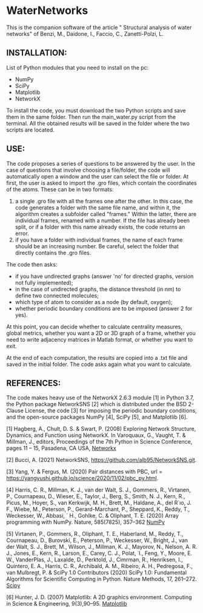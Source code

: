 # WaterNetworks
This is the companion software of the article " Structural analysis of water networks" of  Benzi, M., Daidone, I., Faccio, C.,  Zanetti-Polzi, L.

## INSTALLATION:  
List of Python modules that you need to install on the pc:
- NumPy
- SciPy
- Matplotlib
- NetworkX

To install the code, you must download the two Python scripts and save them in the same folder. Then run the main_water.py script from the terminal. All the obtained results will be saved in the folder where the two scripts are located.

## USE:  
The code proposes a series of questions to be answered by the user. In the case of questions that involve choosing a file/folder, the code will automatically open a window and the user can select the file or folder. At first, the user is asked to import the .gro files, which contain the coordinates of the atoms. These can be in two formats:

1) a single .gro file with all the frames one after the other. In this case, the code generates a folder with the same file name, and within it, the algorithm creates a subfolder called "frames." Within the latter, there are individual frames, renamed with a number. If the file has already been split, or if a folder with this name already exists, the code returns an error.
2) if you have a folder with individual frames, the name of each frame should be an increasing number. Be careful, select the folder that directly contains the .gro files.

The code then asks:

- if you have undirected graphs (answer 'no' for directed graphs, version not fully implemented);
- in the case of undirected graphs, the distance threshold (in nm) to define two connected molecules;
- which type of atom to consider as a node (by default, oxygen);
- whether periodic boundary conditions are to be imposed (answer 2 for yes).

At this point, you can decide whether to calculate centrality measures, global metrics, whether you want a 2D or 3D graph of a frame, whether you need to write adjacency matrices in Matlab format, or whether you want to exit.

At the end of each computation, the results are copied into a .txt file and saved in the initial folder. The code asks again what you want to calculate.

## REFERENCES:  
The code makes heavy use of the NetworkX 2.6.3 module [1] in Python 3.7, the Python package NetworkSNS [2] which is distributed under the BSD 2-Clause License, the code [3] for imposing the periodic boundary conditions, and the open-source packages NumPy [4], SciPy [5], and Matplotlib [6].

[1] Hagberg, A., Chult, D. S. & Swart, P. (2008) Exploring Network Structure, Dynamics, and Function using NetworkX. In Varoquaux, G., Vaught, T. & Millman, J., editors, Proceedings of the 7th Python in Science Conference, pages 11 – 15, Pasadena, CA USA, [Networkx](https://networkx.org/)

[2] Bucci, A. (2021) NetworkSNS, https://github.com/alb95/NetworkSNS.git.

[3] Yang, Y. & Fergus, M. (2020) Pair distances with PBC, url = https://yangyushi.github.io/science/2020/11/02/pbc_py.html.

[4] Harris, C. R., Millman, K. J., van der Walt, S. J., Gommers, R., Virtanen, P., Cournapeau, D., Wieser, E.,
Taylor, J., Berg, S., Smith, N. J., Kern, R., Picus, M., Hoyer, S., van Kerkwijk, M. H., Brett, M., Haldane, A.,
del R´ıo, J. F., Wiebe, M., Peterson, P., Gerard-Marchant, P., Sheppard, K., Reddy, T., Weckesser, W., Abbasi, ´
H., Gohlke, C. & Oliphant, T. E. (2020) Array programming with NumPy. Nature, 585(7825), 357–362 [NumPy](https://numpy.org/)

[5] Virtanen, P., Gommers, R., Oliphant, T. E., Haberland, M., Reddy, T., Cournapeau, D., Burovski, E., Peterson,
P., Weckesser, W., Bright, J., van der Walt, S. J., Brett, M., Wilson, J., Millman, K. J., Mayorov, N., Nelson,
A. R. J., Jones, E., Kern, R., Larson, E., Carey, C. J., Polat, ˙I., Feng, Y., Moore, E. W., VanderPlas, J., Laxalde,
D., Perktold, J., Cimrman, R., Henriksen, I., Quintero, E. A., Harris, C. R., Archibald, A. M., Ribeiro, A. H.,
Pedregosa, F., van Mulbregt, P. & SciPy 1.0 Contributors (2020) SciPy 1.0: Fundamental Algorithms for
Scientific Computing in Python. Nature Methods, 17, 261–272. [Scipy](https://scipy.org/)

[6] Hunter, J. D. (2007) Matplotlib: A 2D graphics environment. Computing in Science & Engineering, 9(3),90–95. [Matplotlib](https://matplotlib.org/)
